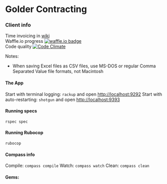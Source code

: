 # Golder Contracting


### Client info
Time invoicing in [wiki](https://github.com/kmanzana/golder/wiki)  
Waffle.io progress [![waffle.io badge](https://badge.waffle.io/kmanzana/golder.png?label=ready)](https://waffle.io/kmanzana/golder)  
Code quality       [![Code Climate](https://codeclimate.com/github/kmanzana/golder.png)](https://codeclimate.com/github/kmanzana/golder)  

Notes:
- When saving Excel files as CSV files, use MS-DOS or regular Comma Separated Value file formats, not Macintosh

#### The App

Start with terminal logging: `rackup` and open [http://localhost:9292](http://localhost:9292)
Start with auto-restarting: `shotgun` and open [http://localhost:9393](http://localhost:9393)

#### Running specs

`rspec spec`

#### Running Rubocop

`rubocop`

#### Compass info

Compile: `compass compile`
Watch: `compass watch`
Clean: `compass clean`

#### Gems:

